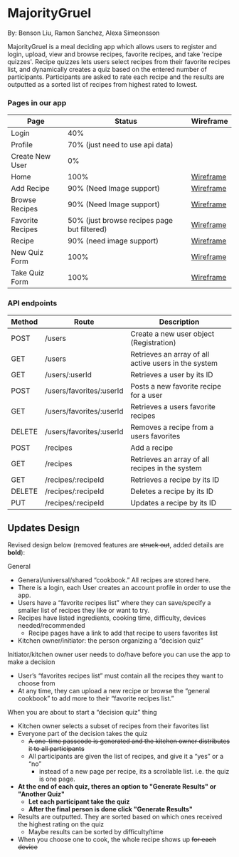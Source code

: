 # MajorityGruel

By: Benson Liu, Ramon Sanchez, Alexa Simeonsson

MajorityGruel is a meal deciding app which allows users to register and login, upload, view and browse recipes, favorite recipes, and take 'recipe quizzes'. Recipe quizzes lets users select recipes from their favorite recipes list, and dynamically creates a quiz based on the entered number of participants. Participants are asked to rate each recipe and the results are outputted as a sorted list of recipes from highest rated to lowest.

### Pages in our app
| Page      | Status    | Wireframe |
| --------- | --------- | --------- |
| Login     | 40%       |           |
| Profile   | 70% (just need to use api data)|           |
| Create New User| 0%   |              |
| Home      | 100% |[Wireframe](https://github.com/bennysonson/MajorityGruel/blob/master/Wireframes/MDAFlow1.png)|
| Add Recipe| 90% (Need Image support)|[Wireframe](https://github.com/bennysonson/MajorityGruel/blob/master/Wireframes/MDAFlow1.png)|
|Browse Recipes| 90% (Need Image support)|[Wireframe](https://github.com/bennysonson/MajorityGruel/blob/master/Wireframes/MDAFlow2%263.png)|
|Favorite Recipes| 50% (just browse recipes page but filtered) |[Wireframe](https://github.com/bennysonson/MajorityGruel/blob/master/Wireframes/MDAFlow2%263.png)|
|Recipe| 90% (need image support)|[Wireframe](https://github.com/bennysonson/MajorityGruel/blob/master/Wireframes/MDAFlow4a.png)|
|New Quiz Form| 100% |[Wireframe](https://github.com/bennysonson/MajorityGruel/blob/master/Wireframes/MDAFlow4a.png)|
|Take Quiz Form| 100% |[Wireframe](https://github.com/bennysonson/MajorityGruel/blob/master/Wireframes/MDAFlow4a.png)|


### API endpoints
| Method    | Route     | Description |
| --------- | --------- | --------- |
| POST	    | /users	| Create a new user object (Registration)| 
| GET	    | /users	| Retrieves an array of all active users in the system| 
| GET	    | /users/:userId	| Retrieves a user by its ID| 
| POST      | /users/favorites/:userId | Posts a new favorite recipe for a user |
| GET       | /users/favorites/:userId | Retrieves a users favorite recipes |
| DELETE    | /users/favorites/:userId | Removes a recipe from a users favorites |
| POST	    | /recipes	| Add a recipe | 
| GET	    | /recipes	| Retrieves an array of all recipes in the system| 
| GET	    | /recipes/:recipeId | Retrieves a recipe by its ID|
| DELETE    | /recipes/:recipeId | Deletes a recipe by its ID |
| PUT       | /recipes/:recipeId | Updates a recipe by its ID |

## Updates Design
Revised design below (removed features are ~~struck out~~, added details are **bold**):

General
- General/universal/shared “cookbook.” All recipes are stored here.
- There is a login, each User creates an account profile in order to use the app.
- Users have a “favorite recipes list” where they can save/specify a smaller list of recipes they like or want to try.
- Recipes have listed ingredients, cooking time, difficulty, devices needed/recommended
    - Recipe pages have a link to add that recipe to users favorites list
- Kitchen owner/initiator: the person organizing a “decision quiz”

Initiator/kitchen owner user needs to do/have before you can use the app to make a decision
- User’s “favorites recipes list” must contain all the recipes they want to choose from
- At any time, they can upload a new recipe or browse the “general cookbook” to add more to their “favorite recipes list.”

When you are about to start a “decision quiz” thing
- Kitchen owner selects a subset of recipes from their favorites list
- Everyone part of the decision takes the quiz
    - ~~A one-time passcode is generated and the kitchen owner distributes it to all participants~~
    - All participants are given the list of recipes, and give it a “yes” or a “no”
        - instead of a new page per recipe, its a scrollable list. i.e. the quiz is one page.
- **At the end of each quiz, theres an option to "Generate Results" or "Another Quiz"**
    - **Let each participant take the quiz**
    - **After the final person is done click "Generate Results"**
- Results are outputted. They are sorted based on which ones received the highest rating on the quiz
    - Maybe results can be sorted by difficulty/time
- When you choose one to cook, the whole recipe shows up ~~for each device~~


